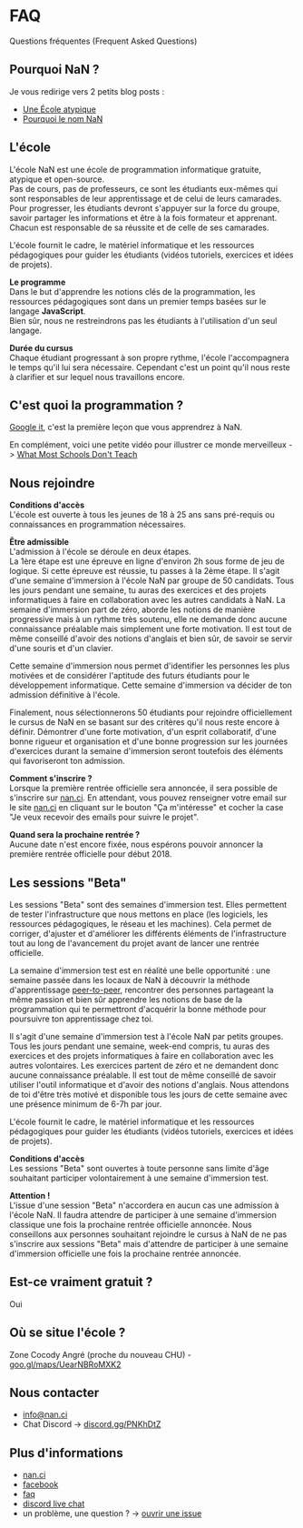 # FAQ
Questions fréquentes (Frequent Asked Questions)

## Pourquoi NaN ?

Je vous redirige vers 2 petits blog posts :
- [Une École atypique](https://nan.ci/2017/10/06/hello/)
- [Pourquoi le nom NaN](https://nan.ci/2017/10/17/why/)

## L'école

L'école NaN est une école de programmation informatique gratuite, atypique et open-source.  
Pas de cours, pas de professeurs, ce sont les étudiants eux-mêmes qui sont responsables de leur apprentissage et de celui de leurs camarades. Pour progresser, les étudiants devront s'appuyer sur la force du groupe, savoir partager les informations et être à la fois formateur et apprenant. Chacun est responsable de sa réussite et de celle de ses camarades.  

L'école fournit le cadre, le matériel informatique et les ressources pédagogiques pour guider les étudiants (vidéos tutoriels, exercices et idées de projets). 

**Le programme**  
Dans le but d'apprendre les notions clés de la programmation, les ressources pédagogiques sont dans un premier temps basées sur le langage **JavaScript**.  
Bien sûr, nous ne restreindrons pas les étudiants à l'utilisation d'un seul langage. 

**Durée du cursus**  
Chaque étudiant progressant à son propre rythme, l'école l'accompagnera le temps qu'il lui sera nécessaire. Cependant c'est un point qu'il nous reste à clarifier et sur lequel nous travaillons encore. 

## C'est quoi la programmation ?

[Google it](http://lmgtfy.com/?q=programmation+informatique), c'est la première leçon que vous apprendrez à NaN.

En complément, voici une petite vidéo pour illustrer ce monde merveilleux -> [What Most Schools Don't Teach](https://www.youtube.com/watch?v=nKIu9yen5nc)

## Nous rejoindre 

**Conditions d'accès**  
L'école est ouverte à tous les jeunes de 18 à 25 ans sans pré-requis ou connaissances en programmation nécessaires.

**Être admissible**  
L'admission à l'école se déroule en deux étapes.  
La 1ère étape est une épreuve en ligne d'environ 2h sous forme de jeu de logique. Si cette épreuve est réussie, tu passes à la 2ème étape. Il s'agit d'une semaine d'immersion à l'école NaN par groupe de 50 candidats. Tous les jours pendant une semaine, tu auras des exercices et des projets informatiques à faire en collaboration avec les autres candidats à NaN. La semaine d'immersion part de zéro, aborde les notions de manière progressive mais à un rythme très soutenu, elle ne demande donc aucune connaissance préalable mais simplement une forte motivation. Il est tout de même conseillé d'avoir des notions d'anglais et bien sûr, de savoir se servir d'une souris et d'un clavier.

Cette semaine d'immersion nous permet d'identifier les personnes les plus motivées et de considérer l'aptitude des futurs étudiants pour le développement informatique. Cette semaine d'immersion va décider de ton admission définitive à l'école. 

Finalement, nous sélectionnerons 50 étudiants pour rejoindre officiellement le cursus de NaN en se basant sur des critères qu'il nous reste encore à définir. Démontrer d'une forte motivation, d'un esprit collaboratif, d'une bonne rigueur et organisation et d'une bonne progression sur les journées d'exercices durant la semaine d'immersion seront toutefois des éléments qui favoriseront ton admission.

**Comment s'inscrire ?**  
Lorsque la première rentrée officielle sera annoncée, il sera possible de s'inscrire sur [nan.ci](https://nan.ci).
En attendant, vous pouvez renseigner votre email sur le site [nan.ci](https://nan.ci) en cliquant sur le bouton "Ça m'intéresse" et cocher la case "Je veux recevoir des emails pour suivre le projet".

**Quand sera la prochaine rentrée ?**  
Aucune date n'est encore fixée, nous espérons pouvoir annoncer la première rentrée officielle pour début 2018. 

## Les sessions "Beta"  

Les sessions "Beta" sont des semaines d'immersion test. Elles permettent de tester l'infrastructure que nous mettons en place (les logiciels, les ressources pédagogiques, le réseau et les machines). Cela permet de corriger, d'ajuster et d'améliorer les différents éléments de l'infrastructure tout au long de l'avancement du projet avant de lancer une rentrée officielle.  

La semaine d'immersion test est en réalité une belle opportunité : une semaine passée dans les locaux de NaN à découvrir la méthode d'apprentissage [peer-to-peer](https://fr.wikipedia.org/wiki/Enseignement_entre_pairs), rencontrer des personnes partageant la même passion et bien sûr apprendre les notions de base de la programmation qui te permettront d'acquérir la bonne méthode pour poursuivre ton apprentissage chez toi.  

Il s'agit d'une semaine d'immersion test à l'école NaN par petits groupes. Tous les jours pendant une semaine, week-end compris, tu auras des exercices et des projets informatiques à faire en collaboration avec les autres volontaires. Les exercices partent de zéro et ne demandent donc aucune connaissance préalable. Il est tout de même conseillé de savoir utiliser l'outil informatique et d'avoir des notions d'anglais. Nous attendons de toi d'être très motivé et disponible tous les jours de cette semaine avec une présence minimum de 6-7h par jour.  

L'école fournit le cadre, le matériel informatique et les ressources pédagogiques pour guider les étudiants (vidéos tutoriels, exercices et idées de projets). 

**Conditions d'accès**  
Les sessions "Beta" sont ouvertes à toute personne sans limite d'âge souhaitant participer volontairement à une semaine d'immersion test.

**Attention !**  
L'issue d'une session "Beta" n'accordera en aucun cas une admission à l'école NaN. Il faudra attendre de participer à une semaine d'immersion classique une fois la prochaine rentrée officielle annoncée. 
Nous conseillons aux personnes souhaitant rejoindre le cursus à NaN de ne pas s'inscrire aux sessions "Beta" mais d'attendre de participer à une semaine d'immersion officielle une fois la prochaine rentrée annoncée.

## Est-ce vraiment gratuit ?

Oui

## Où se situe l'école ?

Zone Cocody Angré (proche du nouveau CHU) - [goo.gl/maps/UearNBRoMXK2](https://goo.gl/maps/UearNBRoMXK2)

## Nous contacter

- info@nan.ci
- Chat Discord -> [discord.gg/PNKhDtZ](https://discord.gg/PNKhDtZ)

## Plus d'informations

- [nan.ci](https://nan.ci)
- [facebook](https://www.facebook.com/ecolenan)
- [faq](https://nan.ci/faq)
- [discord live chat](https://discord.gg/PNKhDtZ)
- un problème, une question ? -> [ouvrir une issue](https://github.com/nan-ci/faq/issues/new)
